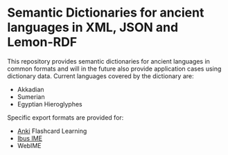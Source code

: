# Semantic Dictionaries for ancient languages in XML, JSON and Lemon-RDF
This repository provides semantic dictionaries for ancient languages in common formats and will in the future also provide application cases using dictionary data.
Current languages covered by the dictionary are:
- Akkadian
- Sumerian
- Egyptian Hieroglyphes

Specific export formats are provided for:
- [Anki](https://apps.ankiweb.net) Flashcard Learning
- [Ibus IME](https://github.com/ibus/ibus)
- WebIME
